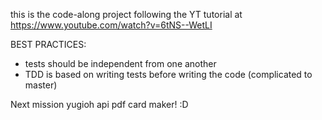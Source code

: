 this is the code-along project following the YT tutorial at https://www.youtube.com/watch?v=6tNS--WetLI

BEST PRACTICES:
- tests should be independent from one another
- TDD is based on writing tests before writing the code (complicated to master)

Next mission yugioh api pdf card maker! :D